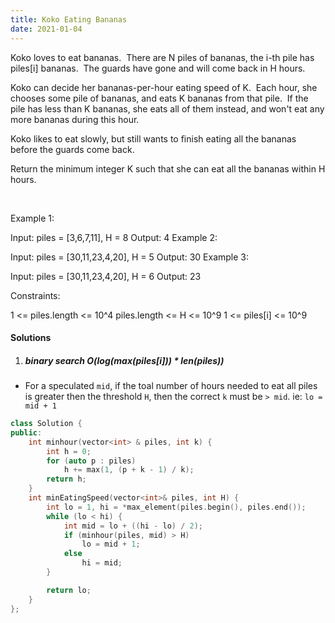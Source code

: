 ```yaml
---
title: Koko Eating Bananas
date: 2021-01-04
---
```

Koko loves to eat bananas.  There are N piles of bananas, the i-th pile has piles[i] bananas.  The guards have gone and will come back in H hours.

Koko can decide her bananas-per-hour eating speed of K.  Each hour, she chooses some pile of bananas, and eats K bananas from that pile.  If the pile has less than K bananas, she eats all of them instead, and won't eat any more bananas during this hour.

Koko likes to eat slowly, but still wants to finish eating all the bananas before the guards come back.

Return the minimum integer K such that she can eat all the bananas within H hours.

 

Example 1:

Input: piles = [3,6,7,11], H = 8
Output: 4
Example 2:

Input: piles = [30,11,23,4,20], H = 5
Output: 30
Example 3:

Input: piles = [30,11,23,4,20], H = 6
Output: 23
 

Constraints:

1 <= piles.length <= 10^4
piles.length <= H <= 10^9
1 <= piles[i] <= 10^9

#### Solutions

1. ##### binary search O(log(max(piles[i])) * len(piles))

- For a speculated `mid`, if the toal number of hours needed to eat all piles is greater then the threshold `H`, then the correct `k` must be `> mid`. ie: `lo = mid + 1`

```cpp
class Solution {
public:
    int minhour(vector<int> & piles, int k) {
        int h = 0;
        for (auto p : piles)
            h += max(1, (p + k - 1) / k);
        return h;
    }
    int minEatingSpeed(vector<int>& piles, int H) {
        int lo = 1, hi = *max_element(piles.begin(), piles.end());
        while (lo < hi) {
            int mid = lo + ((hi - lo) / 2);
            if (minhour(piles, mid) > H)
                lo = mid + 1;
            else
                hi = mid;
        }

        return lo;
    }
};
```